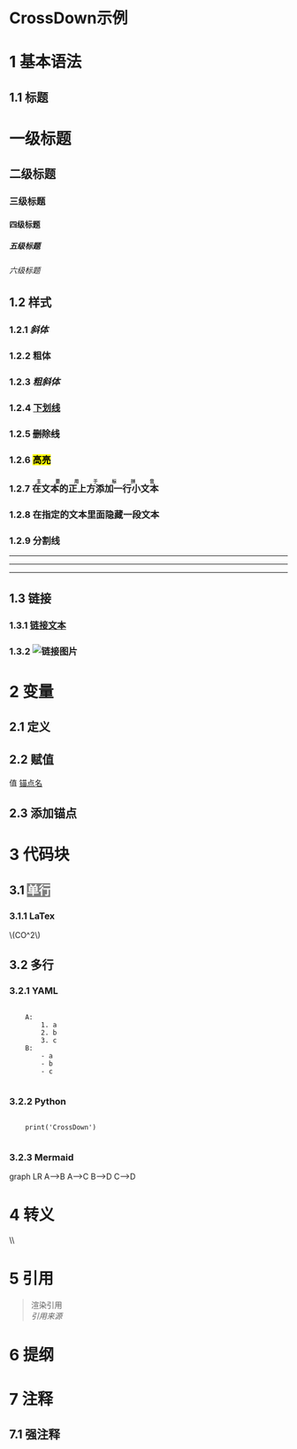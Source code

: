 <!DOCTYPE html>  
<html lang="zh-CN">  
<head>  
    <meta charset="UTF-8">  
    <meta name="viewport" content="width=device-width, initial-scale=1.0">  
    <title>UTF-8编码示例</title>  
    <script type="text/javascript" async
      src="https://cdnjs.cloudflare.com/ajax/libs/mathjax/2.7.7/MathJax.js?config=TeX-MML-AM_CHTML">
    </script>
    <link href="https://cdn.jsdelivr.net/npm/prismjs/themes/prism.css" rel="stylesheet" />
    <script src="https://cdn.jsdelivr.net/npm/prismjs/prism.js"></script>
    <script src="https://cdn.jsdelivr.net/npm/prismjs/components/prism-yaml.min.js"></script>
    <style>  
    .block {  
        background-color: grey; /* 灰色背景 */  
        color: white; /* 白色文字 */  
    }
    </style> 
    <script src="https://cdn.jsdelivr.net/npm/mermaid/dist/mermaid.min.js"></script>
    <!-- 可以在这里添加其他元数据和CSS链接 -->  
</head>  
<body>
    <script>  
        mermaid.initialize({startOnLoad:true});  
    </script>
        <h1>CrossDown示例</h1>
    <h1>1 基本语法<span id="1"></span></h1>
    <h2>1.1 标题<span id="1.1"></span></h2>
    <h1>一级标题</h1>
    <h2>二级标题</h2>
    <h3>三级标题</h3>
    <h4>四级标题</h4>
    <h5>五级标题</h5>
    <h6>六级标题</h6>
    <h2>1.2 样式<span id="1.2"></span></h2>
    <h3>1.2.1 <i>斜体</i><span id="1.2.1"></span></h3>
    <h3>1.2.2 <b>粗体</b><span id="1.2.2"></span></h3>
    <h3>1.2.3 <i><b>粗斜体</b></i><span id="1.2.3"></span></h3>
    <h3>1.2.4 <u>下划线</u><span id="1.2.4"></span></h3>
    <h3>1.2.5 <s>删除线</s><span id="1.2.5"></span></h3>
    <h3>1.2.6 <mark>高亮</mark><span id="1.2.6"></span></h3>
    <h3>1.2.7 <ruby>在文本的正上方添加一行小文本<rt>主要用于标拼音</rt></ruby><span id="1.2.7"></span></h3>
    <h3>1.2.8 <span title="只有鼠标放在上面才会显示隐藏文本">在指定的文本里面隐藏一段文本</span><span id="1.2.8"></span></h3>
    <h3>1.2.9 分割线<span id="1.2.9"></span></h3>
    <hr><hr><hr><h2>1.3 链接<span id="1.3"></span></h2>
    <h3>1.3.1 <a href="链接地址">链接文本</a><span id="1.3.1"></span></h3>
    <h3>1.3.2 <img src="链接地址" alt="链接图片"><span id="1.3.2"></span></h3>
    <h1>2 变量<span id="2"></span></h1>
    <h2>2.1 定义<span id="2.1"></span></h2>
    <h2>2.2 赋值<span id="2.2"></span></h2>
    <p>值 <a href="#锚点名">锚点名</a></p>
    <h2>2.3 添加锚点<span id="2.3"></span></h2>
    <span id="锚点名"></span>
    <h1>3 代码块<span id="3"></span></h1>
    <h2>3.1 <span class="block">单行</span><span id="3.1"></span></h2>
    <h3>3.1.1 LaTex<span id="3.1.1"></span></h3>
    <p>\(CO^2\)</p>
    <h2>3.2 多行<span id="3.2"></span></h2>
    <h3>3.2.1 YAML<span id="3.2.1"></span></h3>
    <pre><code class="language-yaml">
    A:
        1. a
        2. b
        3. c
    B:
        - a
        - b
        - c
    </code></pre>
    <h3>3.2.2 Python<span id="3.2.2"></span></h3>
    <pre><code class="language-python">
    print('CrossDown')
    </code></pre>
    <h3>3.2.3 Mermaid<span id="3.2.3"></span></h3>
    <div class="mermaid">
    graph LR
        A-->B
        A-->C
        B-->D
        C-->D
    </div>
    <h1>4 转义<span id="4"></span></h1>
    <p>\\</p>
    <h1>5 引用<span id="5"></span></h1>
    <blockquote>渲染引用<footer><cite>引用来源</cite></footer></blockquote><h1>6 提纲<span id="6"></span></h1>
    <h1>7 注释<span id="7"></span></h1>
    <h2>7.1 强注释<span id="7.1"></span></h2>
